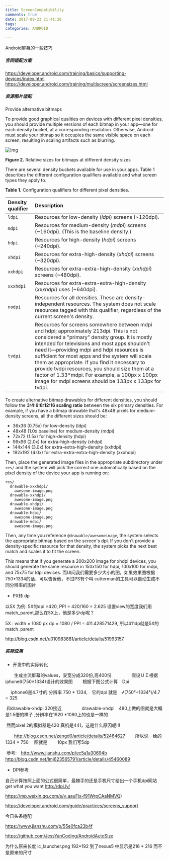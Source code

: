 ```yaml
---
title: ScreenCompatibility
comments: true
date: 2017-09-23 21:41:20
tags:
categories: ANDROID

---
```


Android屏幕的一些技巧

##### 官网适配方案

https://developer.android.com/training/basics/supporting-devices/index.html
https://developer.android.com/training/multiscreen/screensizes.html

##### 资源图片适配

Provide alternative bitmaps

To provide good graphical qualities on devices with different pixel densities, you should provide multiple versions of each bitmap in your app—one for each density bucket, at a corresponding resolution. Otherwise, Android must scale your bitmap so it occupies the same visible space on each screen, resulting in scaling artifacts such as blurring.

![img](https://developer.android.com/images/screens_support/devices-density_2x.png)

**Figure 2.** Relative sizes for bitmaps at different density sizes

There are several density buckets available for use in your apps. Table 1 describes the different configuration qualifiers available and what screen types they apply to.

**Table 1.** Configuration qualifiers for different pixel densities.

| Density qualifier | Description                                                                                                                                                                                                                                                                                                                                                                                                                                                                                                  |
|:----------------- |:------------------------------------------------------------------------------------------------------------------------------------------------------------------------------------------------------------------------------------------------------------------------------------------------------------------------------------------------------------------------------------------------------------------------------------------------------------------------------------------------------------ |
| `ldpi`            | Resources for low-density (*ldpi*) screens (~120dpi).                                                                                                                                                                                                                                                                                                                                                                                                                                                        |
| `mdpi`            | Resources for medium-density (*mdpi*) screens (~160dpi). (This is the baseline density.)                                                                                                                                                                                                                                                                                                                                                                                                                     |
| `hdpi`            | Resources for high-density (*hdpi*) screens (~240dpi).                                                                                                                                                                                                                                                                                                                                                                                                                                                       |
| `xhdpi`           | Resources for extra-high-density (*xhdpi*) screens (~320dpi).                                                                                                                                                                                                                                                                                                                                                                                                                                                |
| `xxhdpi`          | Resources for extra-extra-high-density (*xxhdpi*) screens (~480dpi).                                                                                                                                                                                                                                                                                                                                                                                                                                         |
| `xxxhdpi`         | Resources for extra-extra-extra-high-density (*xxxhdpi*) uses (~640dpi).                                                                                                                                                                                                                                                                                                                                                                                                                                     |
| `nodpi`           | Resources for all densities. These are density-independent resources. The system does not scale resources tagged with this qualifier, regardless of the current screen's density.                                                                                                                                                                                                                                                                                                                            |
| `tvdpi`           | Resources for screens somewhere between mdpi and hdpi; approximately 213dpi. This is not considered a "primary" density group. It is mostly intended for televisions and most apps shouldn't need it—providing mdpi and hdpi resources is sufficient for most apps and the system will scale them as appropriate. If you find it necessary to provide tvdpi resources, you should size them at a factor of 1.33*mdpi. For example, a 100px x 100px image for mdpi screens should be 133px x 133px for tvdpi. |

To create alternative bitmap drawables for different densities, you should follow the **3:4:6:8:12:16 scaling ratio** between the six primary densities. For example, if you have a bitmap drawable that's 48x48 pixels for medium-density screens, all the different sizes should be:

- 36x36 (0.75x) for low-density (ldpi)
- 48x48 (1.0x baseline) for medium-density (mdpi)
- 72x72 (1.5x) for high-density (hdpi)
- 96x96 (2.0x) for extra-high-density (xhdpi)
- 144x144 (3.0x) for extra-extra-high-density (xxhdpi)
- 192x192 (4.0x) for extra-extra-extra-high-density (xxxhdpi)

Then, place the generated image files in the appropriate subdirectory under `res/` and the system will pick the correct one automatically based on the pixel density of the device your app is running on:

```
res/
  drawable-xxxhdpi/
    awesome-image.png
  drawable-xxhdpi/
    awesome-image.png
  drawable-xhdpi/
    awesome-image.png
  drawable-hdpi/
    awesome-image.png
  drawable-mdpi/
    awesome-image.png
```

Then, any time you reference `@drawable/awesomeimage`, the system selects the appropriate bitmap based on the screen's dpi. If you don't provide a density-specific resource for that density, the system picks the next best match and scales it to fit the screen.

This means that if you generate a 200x200 image for xhdpi devices, you should generate the same resource in 150x150 for hdpi, 100x100 for mdpi, and 75x75 for ldpi devices.
而UI问我们需要多少大小的图，如果效果图根据750*1334的话，可以告诉他，不过PS有个叫
cutterman的工具可以自动生成不同分辨率的图片

- PX转 dp

以5X 为例: 5X的dpi =420,   PPI = 420/160 = 2.625
设置view的宽度我们用　match_parent,那么在5X上，他是多少dp呢？

5X : width = 1080 px
dp = 1080 / PPI = 411.428571429,
所以411dp就是5X的match_parent

http://blog.csdn.net/u010983881/article/details/51993157

##### 实际应用

* 开发中的实际转化

　　生成主流屏幕的values，安宽分成320份,高400份
　　
　　假设ＵＩ根据 iphone6(750×1334)设计的效果图
　　根据下图公式计算　Dpi

　   iphone6是4.7寸的 分辨率 750 * 1334,　它的dpi 就是　√(750²+1334²)/4.7 =  325 

​       和drawable-xhdpi 320接近
　　
　　drawable-xhdpi　480上做的图就是大概是1.5倍的样子 ,分辨率在1920 *1080上的也是一样的

​    然而pixel 2的模拟器是420 真机是441，这是什么原因呢!!!

　　http://blog.csdn.net/zengd0/article/details/52464627
　　所以说　给的1334 * 750 　图就是
　　10px  我们写5dp

​    参考:　http://www.jianshu.com/p/ec5a1a30694b
　http://blog.csdn.net/lmj623565791/article/details/45460089
　

* DPI参考

自己计算按照上面的公式很简单，最棘手的还是手机尺寸给出一个手机dpi网站 get what you want 
http://dpi.lv/

https://mp.weixin.qq.com/s/v_aauFjx-f91WrpCAaNMVQ)

https://developer.android.com/guide/practices/screens_support

今日头条适配 

https://www.jianshu.com/p/55e0fca23b4f

https://github.com/JessYanCoding/AndroidAutoSize

为什么原来长度 ic_launcher.png 192*192  到了nexus5 中显示是216 * 216 而不是原来的尺寸
